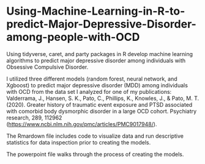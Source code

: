 # Using-Machine-Learning-in-R-to-predict-Major-Depressive-Disorder-among-people-with-OCD
Using tidyverse, caret, and party packages in R develop machine learning algorithms to predict major depressive disorder among individuals with Obsessive Compulsive Disorder.

I utilized three different models (random forest, neural network, and Xgboost) to predict major depressive disorder (MDD) among individuals with OCD from the data set I analyzed for one of my publications: Valderrama, J., Hansen, S. K., Pato, C., Phillips, K., Knowles, J., & Pato, M. T. (2020). Greater history of traumatic event exposure and PTSD associated with comorbid body dysmorphic disorder in a large OCD cohort. Psychiatry research, 289, 112962 (https://www.ncbi.nlm.nih.gov/pmc/articles/PMC9017948/).

The Rmardown file includes code to visualize data and run descriptive statistics for  data inspection prior to creating the models. 

The powerpoint file walks through the process of creating the models.
